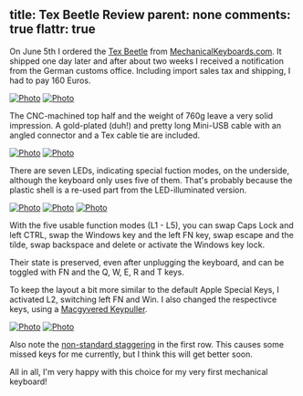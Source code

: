 title: Tex Beetle Review
parent: none
comments: true
flattr: true
---

On June 5th I ordered the [Tex Beetle][texbeetle] from [MechanicalKeyboards.com][shop]. It shipped one day later and after about two weeks I received a notification from the German customs office. Including import sales tax and shipping, I had to pay 160 Euros.

[![Photo][overviewSmall]][overview]
[![Photo][small]][big]

The CNC-machined top half and the weight of 760g leave a very solid impression. A gold-plated (duh!) and pretty long Mini-USB cable with an angled connector and a Tex cable tie are included.

[![Photo][cableTieSmall]][cableTie]
[![Photo][flatSmall]][flat]

There are seven LEDs, indicating special fuction modes, on the underside, although the keyboard only uses five of them. That's probably because the plastic shell is a re-used part from the LED-illuminated version.

[![Photo][backSmall]][back]
[![Photo][backBigSmall]][backBig]
[![Photo][compareSmall]][compare]

With the five usable function modes (L1 - L5), you can swap Caps Lock and left CTRL, swap the Windows key and the left FN key, swap escape and the tilde, swap backspace and delete or activate the Windows key lock.

Their state is preserved, even after unplugging the keyboard, and can be toggled with FN and the Q, W, E, R and T keys.

To keep the layout a bit more similar to the default Apple Special Keys, I activated L2, switching left FN and Win. I also changed the respectivce keys, using a [Macgyvered Keypuller][pull].

[![Photo][keypullerSmall]][keypuller]
[![Photo][switchSmall]][switch]

Also note the [non-standard staggering][stagger] in the first row. This causes some missed keys for me currently, but I think this will get better soon.

All in all, I'm very happy with this choice for my very first mechanical keyboard!

 [stagger]: http://www.reddit.com/r/MechanicalKeyboards/comments/1bbdmt/news_tex_beetle_60_keyboards_to_be_available_on/c96tqgs
 [pull]: http://www.reddit.com/r/MechanicalKeyboards/comments/1ao9tg/reddit_exclusive_guide_the_ripster_cherry_mx/
 [shop]: http://mechanicalkeyboards.com
 [texbeetle]: http://mechanicalkeyboards.com/shop/index.php?l=product_detail&p=377
 [official]: http://www.tex-design.com.tw/main.html
 [small]: img/mekeybo_small.jpg
 [big]: img/mekeybo.jpg
 [backSmall]: img/tex/back_small.jpg
 [back]: img/tex/back.jpg
 [backBigSmall]: img/tex/backBig_small.jpg
 [backBig]: img/tex/backBig.jpg
 [cableTieSmall]: img/tex/cableTie_small.jpg
 [cableTie]: img/tex/cableTie.jpg
 [compareSmall]: img/tex/compare_small.jpg
 [compare]: img/tex/compare.jpg
 [keypullerSmall]: img/tex/keypuller_small.jpg
 [keypuller]: img/tex/keypuller.jpg
 [switchSmall]: img/tex/switch_small.jpg
 [switch]: img/tex/switch.jpg
 [overviewSmall]: img/tex/overview_small.jpg
 [overview]: img/tex/overview.jpg
 [flatSmall]: img/tex/flat_small.jpg
 [flat]: img/tex/flat.jpg
